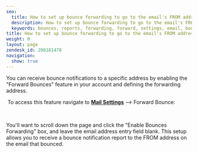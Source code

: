 ```yaml
---
seo:
  title: How to set up bounce forwarding to go to the email's FROM address
  description: How to set up bounce forwarding to go to the email's FROM address
  keywords: bounces, reports, forwarding, forward, settings, email, bounce
title: How to set up bounce forwarding to go to the email's FROM address
weight: 0
layout: page
zendesk_id: 200181478
navigation:
  show: true
---
```


You can receive bounce notifications to a specific address&nbsp;by enabling the "Forward Bounces" feature in your account and&nbsp;defining the forwarding address.&nbsp;

&nbsp;To access this feature navigate to **[Mail Settings](https://sendgrid.com/beta/settings/mail_settings)** --> Forward Bounce:

&nbsp;

You'll want to scroll down the page and click the "Enable Bounces Forwarding" box, and leave the email address entry field blank. This setup allows you to receive a bounce notification report to the FROM address on the email that bounced.

&nbsp;&nbsp;

